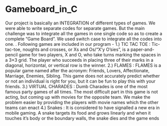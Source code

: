 # Gameboard_in_C

Our project is basically an INTEGRATION of different types of games. We were able to write
separate codes for separate games. But the main challenge was to integrate all the games in
one single code so as to create a complete “Game Board”. We used switch case to integrate
all the codes into one.
. Following games are included in our program -
1.) TIC TAC TOE :
Tic-tac-toe, noughts and crosses, or Xs and Os/“X’y O’sies”, is a paper-and-pencil game for
two players, X and O, who take turns marking the spaces in a 3×3 grid. The player who
succeeds in placing three of their marks in a diagonal, horizontal, or vertical row is the
winner.
2.) FLAMES :
FLAMES is a popular game named after the acronym: Friends, Lovers, Affectionate,
Marriage, Enemies, Sibling. This game does not accurately predict whether or not an
individual is right for you, but it can be fun to play this with your friends.
3.) VIRTUAL CHARADES :
Dumb Charades is one of the most famous party games of all times. The most difficult part in
this game is not acting, but coming up with movies for the opposite team. We make the
problem easier by providing the players with movie names which the other teams can enact
4.) Snakes :
It is considered to have signalled a new era in mobile gaming. A snake targets its food and
grows linearly and when it touches it’s body or the boundary walls, the snake dies and the
game ends
